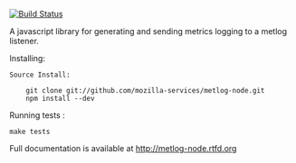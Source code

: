 [![Build Status](https://secure.travis-ci.org/mozilla-services/metlog-node.png)](http://travis-ci.org/mozilla-services/metlog-node)

A javascript library for generating and sending metrics logging to a metlog listener.

Installing:

    Source Install:

        git clone git://github.com/mozilla-services/metlog-node.git
        npm install --dev

Running tests :

    make tests

Full documentation is available at http://metlog-node.rtfd.org
